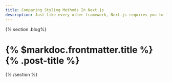 ```yaml
---
title: Comparing Styling Methods In Next.js
description: Just like every other framework, Next.js requires you to learn something new and opinionated, like how to integrate with different CSS methods with its API.
---
```


{% section .blog%}

# {% $markdoc.frontmatter.title %} {% .post-title %}

{% /section %}
